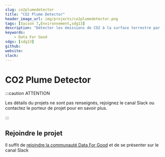 ```yaml
---
slug: co2plumedetector
title: "CO2 Plume Detector"
header_image_url: img/projects/co2plumedetector.png
tags: [Saison 7,Environnement,sdg13]
description: "Détecter les émissions de CO2 à la surface terrestre par observations satellitaires"
keywords:
    - Data For Good
sdgs: [sdg13]
github: 
website: 
slack: 
---
```


# CO2 Plume Detector

:::caution ATTENTION

Les détails du projets ne sont pas renseignés, rejoignez le canal Slack ou contactez le porteur de projet pour en savoir plus.

:::


## Rejoindre le projet
Il suffit de [rejoindre la communauté Data For Good](/join) et de se présenter sur le canal Slack 

